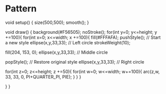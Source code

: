 # Pattern
void setup() {
size(500,500);
smooth();
}

void draw() {
  background(#F56505);
  noStroke();
  for(int y=0; y<=height; y +=100){
   for(int x=0; x<=width; x +=100){
  fill(#FFFAFA);
  pushStyle();  // Start a new style
ellipse(x,y,33,33);  // Left circle
strokeWeight(10);

fill(204, 153, 0);
ellipse(x,y,33,33);  // Middle circle

popStyle();  // Restore original style
ellipse(x,y,33,33);  // Right circle
  
  for(int z=0; z<=height; z +=50){
   for(int w=0; w<=width; w+=100){
     arc(z,w, 33, 33, 0, PI+QUARTER_PI, PIE);
   }
  }
}

}
  }

  
